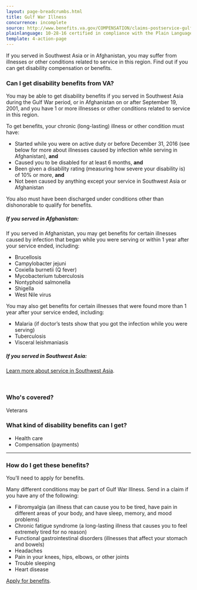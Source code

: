 ```yaml
---
layout: page-breadcrumbs.html
title: Gulf War Illness
concurrence: incomplete
source: http://www.benefits.va.gov/COMPENSATION/claims-postservice-gulfwar.asp
plainlanguage: 10-28-16 certified in compliance with the Plain Language Act
template: 4-action-page
---
```


If you served in Southwest Asia or in Afghanistan, you may suffer from illnesses or other conditions related to service in this region. Find out if you can get disability compensation or benefits.

<div class="call-out" markdown="1">

### Can I get disability benefits from VA?

You may be able to get disability benefits if you served in Southwest Asia during the Gulf War period, or in Afghanistan on or after September 19, 2001, and you have 1 or more illnesses or other conditions related to service in this region.

To get benefits, your chronic (long-lasting) illness or other condition must have:
-	Started while you were on active duty or before December 31, 2016 (see below for more about illnesses caused by infection while serving in Afghanistan), **and**
-	Caused you to be disabled for at least 6 months, **and**
-	Been given a disability rating (measuring how severe your disability is) of 10% or more, **and**
-	Not been caused by anything except your service in Southwest Asia or Afghanistan

You also must have been discharged under conditions other than dishonorable to qualify for benefits.

##### If you served in Afghanistan:

If you served in Afghanistan, you may get benefits for certain illnesses caused by infection that began while you were serving or within 1 year after your service ended, including:
  -	Brucellosis
  - Campylobacter jejuni
  - Coxiella burnetii (Q fever)
  - Mycobacterium tuberculosis
  - Nontyphoid salmonella
  - Shigella
  - West Nile virus

You may also get benefits for certain illnesses that were found more than 1 year after your service ended, including:
  - Malaria (if doctor’s tests show that you got the infection while you were serving)
  - Tuberculosis
  - Visceral leishmaniasis

##### If you served in Southwest Asia:

[Learn more about service in Southwest Asia](http://www.publichealth.va.gov/exposures/gulfwar/military-service.asp).


<br>

### Who's covered?

Veterans
</div>


### What kind of disability benefits can I get?

- Health care
- Compensation (payments)

-----

### How do I get these benefits?

You’ll need to apply for benefits. 

Many different conditions may be part of Gulf War Illness. Send in a claim if you have any of the following:
-	Fibromyalgia (an illness that can cause you to be tired, have pain in different areas of your body, and have sleep, memory, and mood problems)
-	Chronic fatigue syndrome (a long-lasting illness that causes you to feel extremely tired for no reason)
-	Functional gastrointestinal disorders (illnesses that affect your stomach and bowels)
-	Headaches
-	Pain in your knees, hips, elbows, or other joints
-	Trouble sleeping
-	Heart disease

[Apply for benefits](https://www.vets.gov/disability-benefits/apply-for-benefits/).
